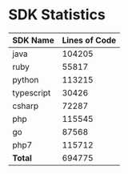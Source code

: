 # SDK Statistics

| SDK Name | Lines of Code |
| -------- | ------------- |
| java | 104205 |
| ruby | 55817 |
| python | 113215 |
| typescript | 30426 |
| csharp | 72287 |
| php | 115545 |
| go | 87568 |
| php7 | 115712 |
| **Total** | 694775 |
